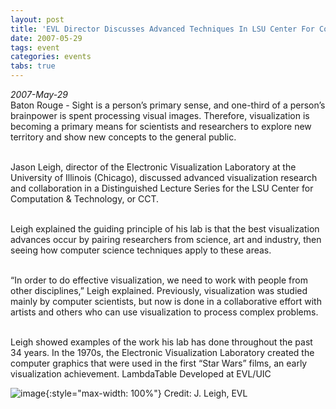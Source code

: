 ```yaml
---
layout: post
title: 'EVL Director Discusses Advanced Techniques In LSU Center For Computation &amp; Technology Distinguished Lecture'
date: 2007-05-29
tags: event
categories: events
tabs: true
---
```


<em>2007-May-29</em><br>
Baton Rouge - Sight is a person&rsquo;s primary sense, and one-third of a person&rsquo;s brainpower is spent processing visual images. Therefore, visualization is becoming a primary means for scientists and researchers to explore new territory and show new concepts to the general public.<br><br>

Jason Leigh, director of the Electronic Visualization Laboratory at the University of Illinois (Chicago), discussed advanced visualization research and collaboration in a Distinguished Lecture Series for the LSU Center for Computation &amp; Technology, or CCT.<br><br>

Leigh explained the guiding principle of his lab is that the best visualization advances occur by pairing researchers from science, art and industry, then seeing how computer science techniques apply to these areas.<br><br>

&ldquo;In order to do effective visualization, we need to work with people from other disciplines,&rdquo; Leigh explained. Previously, visualization was studied mainly by computer scientists, but now is done in a collaborative effort with artists and others who can use visualization to process complex problems.<br><br>

Leigh showed examples of the work his lab has done throughout the past 34 years. In the 1970s, the Electronic Visualization Laboratory created the computer graphics that were used in the first &ldquo;Star Wars&rdquo; films, an early visualization achievement.
LambdaTable Developed at EVL/UIC

![image](https://www.evl.uic.edu/output/originals/lambdatable.jpg-srcw.jpg){:style="max-width: 100%"}
Credit: J. Leigh, EVL

